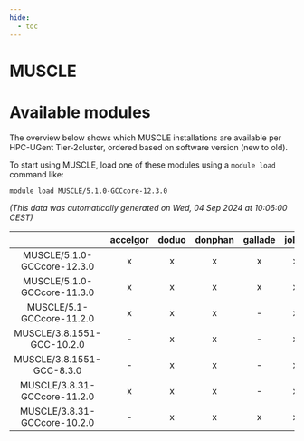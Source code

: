 ```yaml
---
hide:
  - toc
---
```


MUSCLE
======

# Available modules


The overview below shows which MUSCLE installations are available per HPC-UGent Tier-2cluster, ordered based on software version (new to old).

To start using MUSCLE, load one of these modules using a `module load` command like:

```shell
module load MUSCLE/5.1.0-GCCcore-12.3.0
```

*(This data was automatically generated on Wed, 04 Sep 2024 at 10:06:00 CEST)*  

| |accelgor|doduo|donphan|gallade|joltik|shinx|skitty|
| :---: | :---: | :---: | :---: | :---: | :---: | :---: | :---: |
|MUSCLE/5.1.0-GCCcore-12.3.0|x|x|x|x|x|-|x|
|MUSCLE/5.1.0-GCCcore-11.3.0|x|x|x|x|x|-|x|
|MUSCLE/5.1-GCCcore-11.2.0|x|x|x|-|x|-|x|
|MUSCLE/3.8.1551-GCC-10.2.0|-|x|x|-|x|-|x|
|MUSCLE/3.8.1551-GCC-8.3.0|-|x|x|-|x|-|x|
|MUSCLE/3.8.31-GCCcore-11.2.0|x|x|x|-|x|-|x|
|MUSCLE/3.8.31-GCCcore-10.2.0|-|x|x|x|x|-|x|
